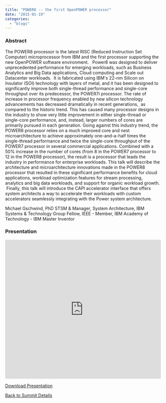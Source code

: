 ```yaml
---
title: "POWER8 -- the first OpenPOWER processor"
date: "2015-01-19"
categories: 
  - "blogs"
---
```


### Abstract

The POWER8 processor is the latest RISC (Reduced Instruction Set Computer) microprocessor from IBM and the first processor supporting the new OpenPOWER software environment.   Power8 was designed to deliver unprecedented performance for emerging workloads, such as Business Analytics and Big Data applications, Cloud computing and Scale out Datacenter workloads.  It is fabricated using IBM's 22-nm Silicon on Insulator (SOI) technology with layers of metal, and it has been designed to significantly improve both single-thread performance and single-core throughput over its predecessor, the POWER7i processor. The rate of increase in processor frequency enabled by new silicon technology advancements has decreased dramatically in recent generations,  as compared to the historic trend. This has caused many processor designs in the industry to show very little improvement in either single-thread or single-core performance, and, instead, larger numbers of cores are primarily pursued in each generation. Going against this industry trend, the POWER8 processor relies on a much improved core and nest microarchitecture to achieve approximately one-and-a-half times the single-thread performance and twice the single-core throughput of the POWER7 processor in several commercial applications. Combined with a 50% increase in the number of cores (from 8 in the POWER7 processor to 12 in the POWER8 processor), the result is a processor that leads the industry in performance for enterprise workloads. This talk will describe the architecture and microarchitecture innovations made in the POWER8 processor that resulted in these significant performance benefits for cloud applications, workload optimization features for stream processing, analytics and big data workloads, and support for organic workload growth.  Finally, this talk will introduce the CAPI accelerator interface that offers system architects a way to accelerate their workloads with custom accelerators seamlessly integrating with the Power system architecture.

Michael Gschwind, PhD STSM & Manager, System Architecture, IBM Systems & Technology Group Fellow, IEEE - Member, IBM Academy of Technology - IBM Master Inventor

### Presentation

<iframe src="https://openpowerfoundation.org/wp-content/uploads/2015/03/Gschwind2_OPFS2015_IBM_031315_final.pdf" width="100%" height="450" frameborder="0"></iframe>

 [Download Presentation](https://openpowerfoundation.org/wp-content/uploads/2015/03/Gschwind2_OPFS2015_IBM_031315_final.pdf)

[Back to Summit Details](javascript:history.back())
